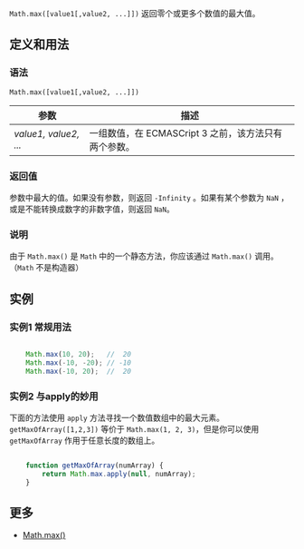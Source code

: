 `Math.max([value1[,value2, ...]])` 返回零个或更多个数值的最大值。

## 定义和用法

### 语法

`Math.max([value1[,value2, ...]]) `

| 参数 | 描述 |
| --- | --- |
| _value1, value2, ..._ | 一组数值，在 ECMASCript 3 之前，该方法只有两个参数。 |

### 返回值

参数中最大的值。如果没有参数，则返回 `-Infinity` 。如果有某个参数为 `NaN` ，或是不能转换成数字的非数字值，则返回 `NaN`。

### 说明

由于 `Math.max()` 是 `Math` 中的一个静态方法，你应该通过 `Math.max()` 调用。（`Math` 不是构造器）

## 实例

### 实例1 常规用法

```javascript

    Math.max(10, 20);   //  20
    Math.max(-10, -20); // -10
    Math.max(-10, 20);  //  20

```

### 实例2 与apply的妙用

下面的方法使用 `apply` 方法寻找一个数值数组中的最大元素。`getMaxOfArray([1,2,3])` 等价于 `Math.max(1, 2, 3)`，但是你可以使用 `getMaxOfArray` 作用于任意长度的数组上。

```javascript

    function getMaxOfArray(numArray) {
        return Math.max.apply(null, numArray);
    }

```

## 更多

*   [Math.max()](https://developer.mozilla.org/zh-CN/docs/Web/JavaScript/Reference/Global_Objects/Math/max)